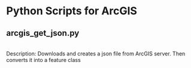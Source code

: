 <h1>Python Scripts for ArcGIS</h1>

<h2>arcgis_get_json.py</h2> <br/>
Description: Downloads and creates a json file from ArcGIS server. Then converts it into a feature class

